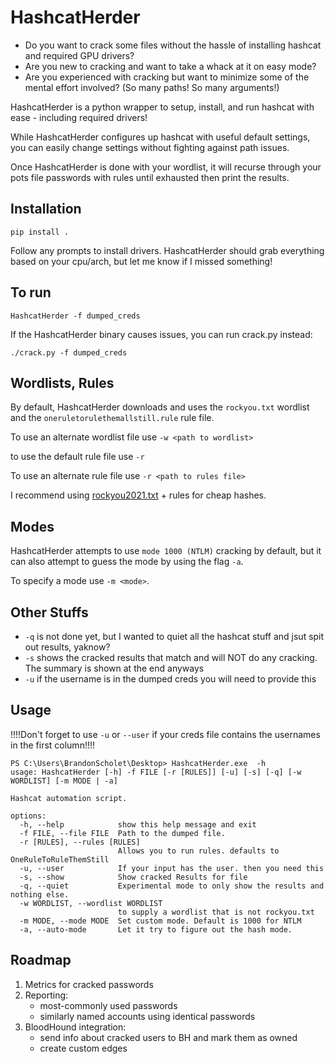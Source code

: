 # HashcatHerder

- Do you want to crack some files without the hassle of installing hashcat and required GPU drivers?
- Are you new to cracking and want to take a whack at it on easy mode?
- Are you experienced with cracking but want to minimize some of the mental effort involved? (So many paths! So many arguments!)

HashcatHerder is a python wrapper to setup, install, and run hashcat with ease - including required drivers!

While HashcatHerder configures up hashcat with useful default settings, you can easily change settings without fighting against path issues.

Once HashcatHerder is done with your wordlist, it will recurse through your pots file passwords with rules until exhausted then print the results.

## Installation

```pip install .```

Follow any prompts to install drivers. HashcatHerder should grab everything based on your cpu/arch, but let me know if I missed something!

## To run

```HashcatHerder -f dumped_creds ```

If the HashcatHerder binary causes issues, you can run crack.py instead:

```./crack.py -f dumped_creds ```

## Wordlists, Rules

By default, HashcatHerder downloads and uses the `rockyou.txt` wordlist and the `oneruletorulethemallstill.rule` rule file.

To use an alternate wordlist file use `-w <path to wordlist>`

to use the default rule file use `-r`

To use an alternate rule file use `-r <path to rules file>`

I recommend using [rockyou2021.txt](https://github.com/ohmybahgosh/RockYou2021.txt) + rules for cheap hashes.

## Modes

HashcatHerder attempts to use `mode 1000 (NTLM)` cracking by default, but it can also attempt to guess the mode by using the flag `-a`.

To specify a mode use `-m <mode>`.

## Other Stuffs

- `-q` is not done yet, but I wanted to quiet all the hashcat stuff and jsut spit out results, yaknow?
- `-s` shows the cracked results that match and will NOT do any cracking. The summary is shown at the end anyways
- `-u` if the username is in the dumped creds you will need to provide this


## Usage

!!!!Don't forget to use `-u` or `--user` if your creds file contains the usernames in the first column!!!!

```
PS C:\Users\BrandonScholet\Desktop> HashcatHerder.exe  -h
usage: HashcatHerder [-h] -f FILE [-r [RULES]] [-u] [-s] [-q] [-w WORDLIST] [-m MODE | -a]

Hashcat automation script.

options:
  -h, --help            show this help message and exit
  -f FILE, --file FILE  Path to the dumped file.
  -r [RULES], --rules [RULES]
                        Allows you to run rules. defaults to OneRuleToRuleThemStill
  -u, --user            If your input has the user. then you need this
  -s, --show            Show cracked Results for file
  -q, --quiet           Experimental mode to only show the results and nothing else.
  -w WORDLIST, --wordlist WORDLIST
                        to supply a wordlist that is not rockyou.txt
  -m MODE, --mode MODE  Set custom mode. Default is 1000 for NTLM
  -a, --auto-mode       Let it try to figure out the hash mode.
```  

## Roadmap
1. Metrics for cracked passwords
2. Reporting: 
    - most-commonly used passwords
    - similarly named accounts using identical passwords
3. BloodHound integration:
    - send info about cracked users to BH and mark them as owned
    - create custom edges
